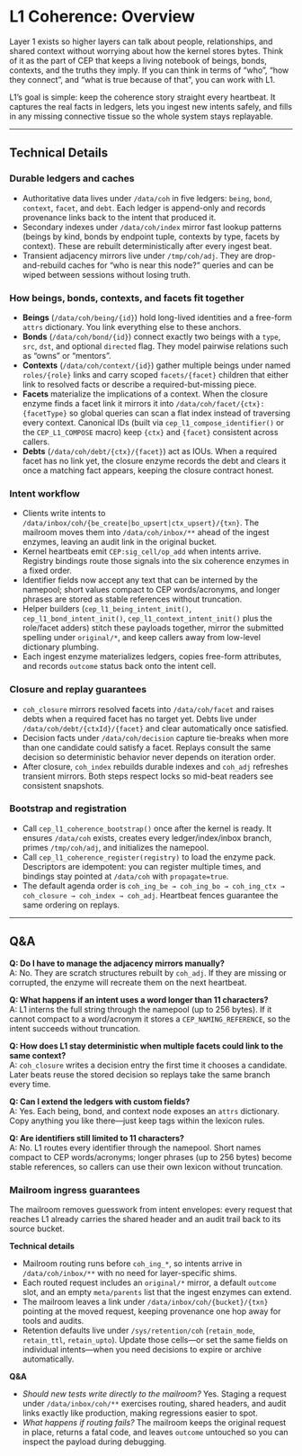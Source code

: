 # L1 Coherence: Overview

Layer 1 exists so higher layers can talk about people, relationships, and shared context without worrying about how the kernel stores bytes. Think of it as the part of CEP that keeps a living notebook of beings, bonds, contexts, and the truths they imply. If you can think in terms of “who”, “how they connect”, and “what is true because of that”, you can work with L1.

L1’s goal is simple: keep the coherence story straight every heartbeat. It captures the real facts in ledgers, lets you ingest new intents safely, and fills in any missing connective tissue so the whole system stays replayable.

---

## Technical Details

### Durable ledgers and caches
- Authoritative data lives under `/data/coh` in five ledgers: `being`, `bond`, `context`, `facet`, and `debt`. Each ledger is append-only and records provenance links back to the intent that produced it.
- Secondary indexes under `/data/coh/index` mirror fast lookup patterns (beings by kind, bonds by endpoint tuple, contexts by type, facets by context). These are rebuilt deterministically after every ingest beat.
- Transient adjacency mirrors live under `/tmp/coh/adj`. They are drop-and-rebuild caches for “who is near this node?” queries and can be wiped between sessions without losing truth.

### How beings, bonds, contexts, and facets fit together
- **Beings** (`/data/coh/being/{id}`) hold long-lived identities and a free-form `attrs` dictionary. You link everything else to these anchors.
- **Bonds** (`/data/coh/bond/{id}`) connect exactly two beings with a `type`, `src`, `dst`, and optional `directed` flag. They model pairwise relations such as “owns” or “mentors”.
- **Contexts** (`/data/coh/context/{id}`) gather multiple beings under named `roles/{role}` links and carry scoped `facets/{facet}` children that either link to resolved facts or describe a required-but-missing piece.
- **Facets** materialize the implications of a context. When the closure enzyme finds a facet link it mirrors it into `/data/coh/facet/{ctx}:{facetType}` so global queries can scan a flat index instead of traversing every context. Canonical IDs (built via `cep_l1_compose_identifier()` or the `CEP_L1_COMPOSE` macro) keep `{ctx}` and `{facet}` consistent across callers.
- **Debts** (`/data/coh/debt/{ctx}/{facet}`) act as IOUs. When a required facet has no link yet, the closure enzyme records the debt and clears it once a matching fact appears, keeping the closure contract honest.

### Intent workflow
- Clients write intents to `/data/inbox/coh/{be_create|bo_upsert|ctx_upsert}/{txn}`. The mailroom moves them into `/data/coh/inbox/**` ahead of the ingest enzymes, leaving an audit link in the original bucket.
- Kernel heartbeats emit `CEP:sig_cell/op_add` when intents arrive. Registry bindings route those signals into the six coherence enzymes in a fixed order.
- Identifier fields now accept any text that can be interned by the namepool; short values compact to CEP words/acronyms, and longer phrases are stored as stable references without truncation.
- Helper builders (`cep_l1_being_intent_init()`, `cep_l1_bond_intent_init()`, `cep_l1_context_intent_init()` plus the role/facet adders) stitch these payloads together, mirror the submitted spelling under `original/*`, and keep callers away from low-level dictionary plumbing.
- Each ingest enzyme materializes ledgers, copies free-form attributes, and records `outcome` status back onto the intent cell.

### Closure and replay guarantees
- `coh_closure` mirrors resolved facets into `/data/coh/facet` and raises debts when a required facet has no target yet. Debts live under `/data/coh/debt/{ctxId}/{facet}` and clear automatically once satisfied.
- Decision facts under `/data/coh/decision` capture tie-breaks when more than one candidate could satisfy a facet. Replays consult the same decision so deterministic behavior never depends on iteration order.
- After closure, `coh_index` rebuilds durable indexes and `coh_adj` refreshes transient mirrors. Both steps respect locks so mid-beat readers see consistent snapshots.

### Bootstrap and registration
- Call `cep_l1_coherence_bootstrap()` once after the kernel is ready. It ensures `/data/coh` exists, creates every ledger/index/inbox branch, primes `/tmp/coh/adj`, and initializes the namepool.
- Call `cep_l1_coherence_register(registry)` to load the enzyme pack. Descriptors are idempotent: you can register multiple times, and bindings stay pointed at `/data/coh` with `propagate=true`.
- The default agenda order is `coh_ing_be → coh_ing_bo → coh_ing_ctx → coh_closure → coh_index → coh_adj`. Heartbeat fences guarantee the same ordering on replays.

---

## Q&A

**Q: Do I have to manage the adjacency mirrors manually?**  
A: No. They are scratch structures rebuilt by `coh_adj`. If they are missing or corrupted, the enzyme will recreate them on the next heartbeat.

**Q: What happens if an intent uses a word longer than 11 characters?**  
A: L1 interns the full string through the namepool (up to 256 bytes). If it cannot compact to a word/acronym it stores a `CEP_NAMING_REFERENCE`, so the intent succeeds without truncation.

**Q: How does L1 stay deterministic when multiple facets could link to the same context?**  
A: `coh_closure` writes a decision entry the first time it chooses a candidate. Later beats reuse the stored decision so replays take the same branch every time.

**Q: Can I extend the ledgers with custom fields?**  
A: Yes. Each being, bond, and context node exposes an `attrs` dictionary. Copy anything you like there—just keep tags within the lexicon rules.

**Q: Are identifiers still limited to 11 characters?**  
A: No. L1 routes every identifier through the namepool. Short names compact to CEP words/acronyms; longer phrases (up to 256 bytes) become stable references, so callers can use their own lexicon without truncation.

### Mailroom ingress guarantees

The mailroom removes guesswork from intent envelopes: every request that reaches L1 already carries the shared header and an audit trail back to its source bucket.

**Technical details**
- Mailroom routing runs before `coh_ing_*`, so intents arrive in `/data/coh/inbox/**` with no need for layer-specific shims.
- Each routed request includes an `original/*` mirror, a default `outcome` slot, and an empty `meta/parents` list that the ingest enzymes can extend.
- The mailroom leaves a link under `/data/inbox/coh/{bucket}/{txn}` pointing at the moved request, keeping provenance one hop away for tools and audits.
- Retention defaults live under `/sys/retention/coh` (`retain_mode`, `retain_ttl`, `retain_upto`). Update those cells—or set the same fields on individual intents—when you need decisions to expire or archive automatically.

**Q&A**
- *Should new tests write directly to the mailroom?* Yes. Staging a request under `/data/inbox/coh/**` exercises routing, shared headers, and audit links exactly like production, making regressions easier to spot.
- *What happens if routing fails?* The mailroom keeps the original request in place, returns a fatal code, and leaves `outcome` untouched so you can inspect the payload during debugging.
